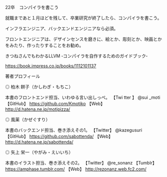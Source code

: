 22卒　コンパイラを書こう

就職まであと１月ほどを残して、卒業研究が終了したら、コンパイラを書こう。

インフラエンジニア、バックエンドエンジニアなら必須。

フロントエンジニアは、デザインセンスを磨きに、絵とか、彫刻とか、映画とかをみたり、作ったりすることをお勧め。

きつねさんでもわかるLLVM ‐コンパイラを自作するためのガイドブック‐

https://book.impress.co.jp/books/1112101137

著者プロフィール

◎ 柏木 餅子（かしわぎ・もちこ）

本書のフロントエンド担当、いわゆる言い出しっぺ。
【Twi tter 】 @sui _moti
【GitHub】 https://github.com/Kmotiko
【Web】 http://d.hatena.ne.jp/motipizza/

◎ 風薬（かぜぐすり）

本書のバックエンド担当、巻き添えその1。
【Twitter】 @kazegusuri
【GitHub】 https://github.com/sabottenda/
【Web】 http://d.hatena.ne.jp/sabottenda/

◎ 矢上 栄一（やがみ・えいいち）

本書のイラスト担当、巻き添えその2。
【Twitter】 @re_sonanz
【Tumblr】 https://amphase.tumblr.com/
【Web】 http://rezonanz.web.fc2.com/
